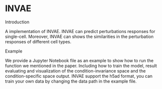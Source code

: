 # INVAE
Introduction

A implementation of INVAE. 
INVAE can predict perturbations responses for single-cell. Moreover, INVAE can shows the similarities in the perturbation responses of different cell types.

Example

We provide a Jupyter Notebook file as an example to show how to run the function we mentioned in the paper. Including how to train the model, result evaluating and visualization of the condition-invariance space and the condition-specific space output. 
INVAE support the h5ad format, you can train your own data by changing the data path in the example file.
